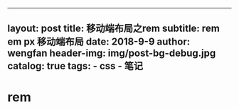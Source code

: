 
---
layout:     post
title:      移动端布局之rem
subtitle:   rem em px 移动端布局
date:       2018-9-9
author:     wengfan
header-img: img/post-bg-debug.jpg
catalog: true
tags:
    - css
    - 笔记
---
# rem